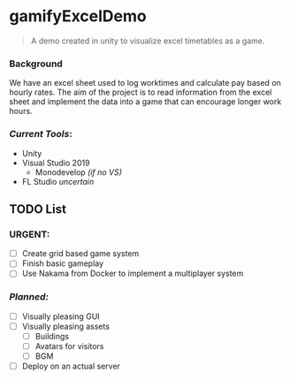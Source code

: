 # gamifyExcelDemo
>A demo created in unity to visualize excel timetables as a game.

### Background
We have an excel sheet used to log worktimes and calculate pay based on hourly rates. The aim of the project is to read information from the excel sheet and implement the data into a game that can encourage longer work hours.

### _Current Tools_:
* Unity
* Visual Studio 2019
   * Monodevelop *(if no VS)*
* FL Studio *uncertain*

## TODO List
### **URGENT:**
- [ ] Create grid based game system
- [ ] Finish basic gameplay
- [ ] Use Nakama from Docker to implement a multiplayer system

### _Planned:_
- [ ] Visually pleasing GUI
- [ ] Visually pleasing assets
   - [ ] Buildings
   - [ ] Avatars for visitors
   - [ ] BGM
- [ ] Deploy on an actual server
